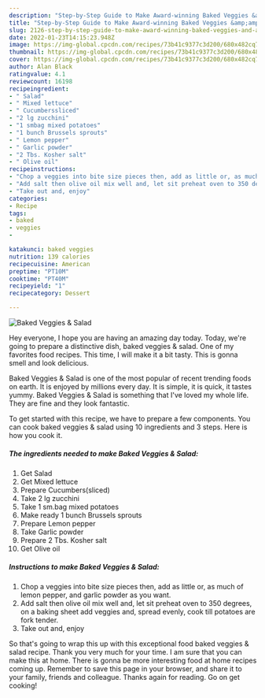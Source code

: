 ```yaml
---
description: "Step-by-Step Guide to Make Award-winning Baked Veggies &amp;amp; Salad"
title: "Step-by-Step Guide to Make Award-winning Baked Veggies &amp;amp; Salad"
slug: 2126-step-by-step-guide-to-make-award-winning-baked-veggies-and-amp-salad
date: 2022-01-23T14:15:23.948Z
image: https://img-global.cpcdn.com/recipes/73b41c9377c3d200/680x482cq70/baked-veggies-salad-recipe-main-photo.jpg
thumbnail: https://img-global.cpcdn.com/recipes/73b41c9377c3d200/680x482cq70/baked-veggies-salad-recipe-main-photo.jpg
cover: https://img-global.cpcdn.com/recipes/73b41c9377c3d200/680x482cq70/baked-veggies-salad-recipe-main-photo.jpg
author: Alan Black
ratingvalue: 4.1
reviewcount: 16198
recipeingredient:
- " Salad"
- " Mixed lettuce"
- " Cucumberssliced"
- "2 lg zucchini"
- "1 smbag mixed potatoes"
- "1 bunch Brussels sprouts"
- " Lemon pepper"
- " Garlic powder"
- "2 Tbs. Kosher salt"
- " Olive oil"
recipeinstructions:
- "Chop a veggies into bite size pieces then, add as little or, as much of lemon pepper, and garlic powder as you want."
- "Add salt then olive oil mix well and, let sit preheat oven to 350 degrees, on a baking sheet add veggies and, spread evenly, cook till potatoes are fork tender."
- "Take out and, enjoy"
categories:
- Recipe
tags:
- baked
- veggies
- 

katakunci: baked veggies  
nutrition: 139 calories
recipecuisine: American
preptime: "PT10M"
cooktime: "PT40M"
recipeyield: "1"
recipecategory: Dessert

---
```



![Baked Veggies &amp; Salad](https://img-global.cpcdn.com/recipes/73b41c9377c3d200/680x482cq70/baked-veggies-salad-recipe-main-photo.jpg)

Hey everyone, I hope you are having an amazing day today. Today, we're going to prepare a distinctive dish, baked veggies &amp; salad. One of my favorites food recipes. This time, I will make it a bit tasty. This is gonna smell and look delicious.



Baked Veggies &amp; Salad is one of the most popular of recent trending foods on earth. It is enjoyed by millions every day. It is simple, it is quick, it tastes yummy. Baked Veggies &amp; Salad is something that I've loved my whole life. They are fine and they look fantastic.


To get started with this recipe, we have to prepare a few components. You can cook baked veggies &amp; salad using 10 ingredients and 3 steps. Here is how you cook it.

<!--inarticleads1-->

##### The ingredients needed to make Baked Veggies &amp; Salad:

1. Get  Salad
1. Get  Mixed lettuce
1. Prepare  Cucumbers(sliced)
1. Take 2 lg zucchini
1. Take 1 sm.bag mixed potatoes
1. Make ready 1 bunch Brussels sprouts
1. Prepare  Lemon pepper
1. Take  Garlic powder
1. Prepare 2 Tbs. Kosher salt
1. Get  Olive oil




<!--inarticleads2-->

##### Instructions to make Baked Veggies &amp; Salad:

1. Chop a veggies into bite size pieces then, add as little or, as much of lemon pepper, and garlic powder as you want.
1. Add salt then olive oil mix well and, let sit preheat oven to 350 degrees, on a baking sheet add veggies and, spread evenly, cook till potatoes are fork tender.
1. Take out and, enjoy




So that's going to wrap this up with this exceptional food baked veggies &amp; salad recipe. Thank you very much for your time. I am sure that you can make this at home. There is gonna be more interesting food at home recipes coming up. Remember to save this page in your browser, and share it to your family, friends and colleague. Thanks again for reading. Go on get cooking!
